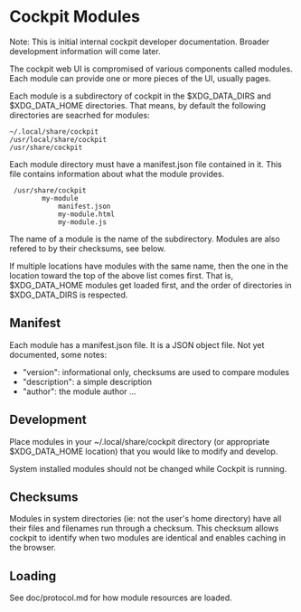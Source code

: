 Cockpit Modules
===============

Note: This is initial internal cockpit developer documentation.
Broader development information will come later.

The cockpit web UI is compromised of various components called modules.
Each module can provide one or more pieces of the UI, usually pages.

Each module is a subdirectory of cockpit in the $XDG_DATA_DIRS and
$XDG_DATA_HOME directories. That means, by default the following
directories are seacrhed for modules:

    ~/.local/share/cockpit
    /usr/local/share/cockpit
    /usr/share/cockpit

Each module directory must have a manifest.json file contained in it.
This file contains information about what the module provides.

     /usr/share/cockpit
            my-module
                manifest.json
                my-module.html
                my-module.js

The name of a module is the name of the subdirectory. Modules are also
refered to by their checksums, see below.

If multiple locations have modules with the same name, then the one
in the location toward the top of the above list comes first. That is,
$XDG_DATA_HOME modules get loaded first, and the order of directories
in $XDG_DATA_DIRS is respected.


Manifest
--------

Each module has a manifest.json file. It is a JSON object file.
Not yet documented, some notes:

 * "version": informational only, checksums are used to compare modules
 * "description": a simple description
 * "author": the module author
 ...


Development
-----------

Place modules in your ~/.local/share/cockpit directory (or appropriate
$XDG_DATA_HOME location) that you would like to modify and develop.

System installed modules should not be changed while Cockpit is running.


Checksums
---------

Modules in system directories (ie: not the user's home directory) have
all their files and filenames run through a checksum. This checksum
allows cockpit to identify when two modules are identical and enables
caching in the browser.


Loading
-------

See doc/protocol.md for how module resources are loaded.
